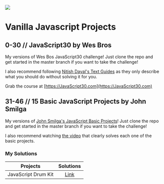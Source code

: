 ﻿![](https://codersera.com/blog/wp-content/uploads/2020/10/Purple-and-Pink-Geometric-Technology-Facebook-Cover.png)

# Vanilla Javascript Projects

## 0-30 // JavaScript30 by Wes Bros

My versions of Wes Bos JavaScript30 challenge! Just clone the repo and get started in the master branch if you want to take the challenge!

I also recommend following [Nitish Dayal's Text Guides](https://github.com/nitishdayal/JavaScript30) as they only describe what you should do without solving it for you.

Grab the course at [https://JavaScript30.com](https://JavaScript30.com)

## 31-46 // 15 Basic JavaScript Projects by John Smilga

My versions of [John Smilga's JavaScript Basic Projects](https://github.com/john-smilga/javascript-basic-projects)! Just clone the repo and get started in the master branch if you want to take the challenge!

I also recommend watching [the video](https://www.youtube.com/watch?v=3PHXvlpOkf4&ab_channel=freeCodeCamp.org) that clearly solves each one of the basic projects.

### My Solutions

| Projects            |                                                 Solutions                                                  |
| ------------------- | :--------------------------------------------------------------------------------------------------------: |
| JavaScript Drum Kit | [Link](https://ebetulo.github.io/30-Vanilla-Js-Projects/01%20-%20JavaScript%20Drum%20Kit/index-START.html) |
